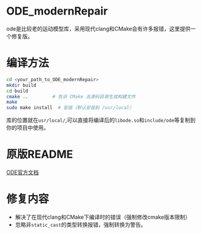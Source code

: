 # ODE_modernRepair
ode是比较老的运动模型库，采用现代clang和CMake会有许多报错，这里提供一个修复版。

# 编译方法
```bash
cd <your_path_to_ODE_modernRepair>
mkdir build
cd build
cmake ..         # 告诉 CMake 去源码目录生成构建文件
make
sudo make install  # 安装（默认安装到 /usr/local）
```
库的位置就在`usr/local/`,可以直接将编译后的`libode.so`和`include/ode`等复制到你的项目中使用。

# 原版README

[ODE官方文档](./ODE_original_Readme.md)

# 修复内容

- 解决了在现代clang和CMake下编译时的错误（强制修改cmake版本限制）
- 忽略非`static_cast`的类型转换报错，强制转换为警告。